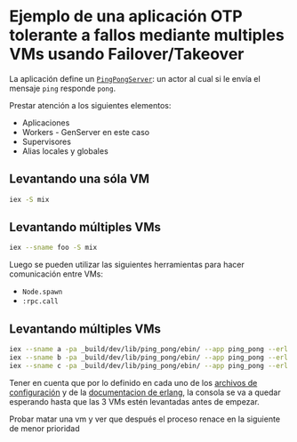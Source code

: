 # Ejemplo de una aplicación OTP tolerante a fallos mediante multiples VMs usando Failover/Takeover

La aplicación define un [`PingPongServer`](https://github.com/arquitecturas-concurrentes/iasc-distribution-elixir/tree/master/ping_pong): un actor al cual si le envía el mensaje `ping` responde `pong`. 

Prestar atención a los siguientes elementos: 

* Aplicaciones
* Workers - GenServer en este caso
* Supervisores
* Alias locales y globales

## Levantando una sóla VM

```bash
iex -S mix
```

## Levantando múltiples VMs


```bash
iex --sname foo -S mix
```

Luego se pueden utilizar las siguientes herramientas para hacer comunicación entre VMs:

* `Node.spawn`
* `:rpc.call`

## Levantando múltiples VMs

```bash
iex --sname a -pa _build/dev/lib/ping_pong/ebin/ --app ping_pong --erl "-config config/a"
iex --sname b -pa _build/dev/lib/ping_pong/ebin/ --app ping_pong --erl "-config config/b"
iex --sname c -pa _build/dev/lib/ping_pong/ebin/ --app ping_pong --erl "-config config/c"
```

Tener en cuenta que por lo definido en cada uno de los [archivos de configuración](https://github.com/arquitecturas-concurrentes/iasc-distribution-elixir/tree/master/ping_pong/config) y de la [documentacion de erlang](http://erlang.org/doc/design_principles/distributed_applications.html), la consola se va a quedar esperando hasta que las 3 VMs estén levantadas antes de empezar.

Probar matar una vm y ver que después el proceso renace en la siguiente de menor prioridad

